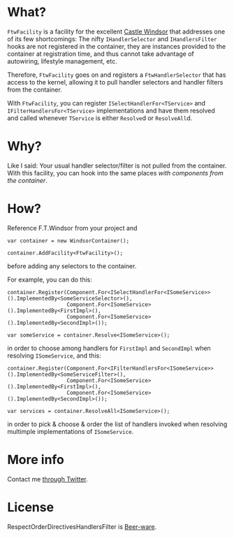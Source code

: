 What?
====

`FtwFacility` is a facility for the excellent [Castle Windsor][3] that addresses one of its few shortcomings: The nifty `IHandlerSelector` and `IHandlersFilter` hooks are not registered in the container, they are instances provided to the container at registration time, and thus cannot take advantage of autowiring, lifestyle management, etc.

Therefore, `FtwFacility` goes on and registers a `FtwHandlerSelector` that has access to the kernel, allowing it to pull handler selectors and handler filters from the container.

With `FtwFacility`, you can register `ISelectHandlerFor<TService>` and `IFilterHandlersFor<TService>` implementations and have them resolved and called whenever `TService` is either `Resolve`d or `ResolveAll`d.

Why?
====

Like I said: Your usual handler selector/filter is not pulled from the container. With this facility, you can hook into the same places _with components from the container_.

How?
====

Reference F.T.Windsor from your project and

    var container = new WindsorContainer();

    container.AddFacility<FtwFacility>();

before adding any selectors to the container.

For example, you can do this:

    container.Register(Component.For<ISelectHandlerFor<ISomeService>>().ImplementedBy<SomeServiceSelector>(),
                       Component.For<ISomeService>().ImplementedBy<FirstImpl>(),
                       Component.For<ISomeService>().ImplementedBy<SecondImpl>());

    var someService = container.Resolve<ISomeService>();

in order to choose among handlers for `FirstImpl` and `SecondImpl` when resolving `ISomeService`, and this:

    container.Register(Component.For<IFilterHandlersFor<ISomeService>>().ImplementedBy<SomeServiceFilter>(),
                       Component.For<ISomeService>().ImplementedBy<FirstImpl>(),
                       Component.For<ISomeService>().ImplementedBy<SecondImpl>());

    var services = container.ResolveAll<ISomeService>();

in order to pick & choose & order the list of handlers invoked when resolving multimple implementations of `ISomeService`.

More info
====

Contact me [through Twitter][2].

License
====

RespectOrderDirectivesHandlersFilter is [Beer-ware][1].

[1]: http://en.wikipedia.org/wiki/Beerware
[2]: http://twitter.com/#!/mookid8000
[3]: http://docs.castleproject.org/Windsor.MainPage.ashx
